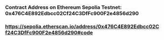 ### Contract Address on Ethereum Sepolia Testnet: 0x476C4E892Edbcc02Cf24C3DfFc900F2e4856d290

### https://sepolia.etherscan.io/address/0x476C4E892Edbcc02Cf24C3DfFc900F2e4856d290#code
